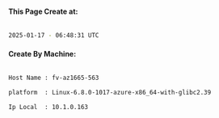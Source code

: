 
   
#### This Page Create at:

```bash

2025-01-17 - 06:48:31 UTC

```

#### Create By Machine:

```bash

Host Name : fv-az1665-563

platform  : Linux-6.8.0-1017-azure-x86_64-with-glibc2.39

Ip Local  : 10.1.0.163

```

